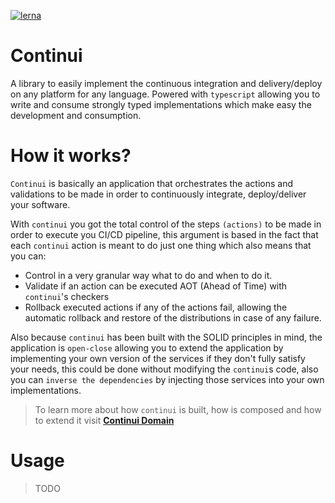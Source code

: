 [![lerna](https://img.shields.io/badge/maintained%20with-lerna-cc00ff.svg)](https://lernajs.io/)
# Continui

A library to easily implement the continuous integration and delivery/deploy on any platform for any language. Powered with `typescript` allowing you to write and consume strongly typed implementations which make easy the development and consumption.

# How it works?

`Continui` is basically an application that orchestrates the actions and validations to be made in order to continuously integrate, deploy/deliver your software. 

With `continui` you got the total control of the steps `(actions)` to be made in order to execute you CI/CD pipeline, this argument is based in the fact that each `continui` action is meant to do just one thing which also means that you can:

- Control in a very granular way what to do and when to do it.
- Validate if an action can be executed AOT (Ahead of Time) with `continui`'s checkers
- Rollback executed actions if any of the actions fail, allowing the automatic rollback and restore of the distributions in case of any failure.

Also because `continui` has been built with the SOLID principles in mind, the application is `open-close` allowing you to extend the application by implementing your own version of the services if they don't fully satisfy your needs, this could be done without modifying the `continui`s code, also you can `inverse the dependencies` by injecting those services into your own implementations.

> To learn more about how `continui` is built, how is composed and how to extend it visit **[Continui Domain](packages/@continui/domain)**

# Usage

> TODO